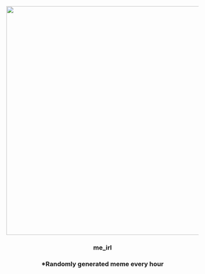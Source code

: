<p align="center">
        <img src="https://i.redd.it/7u1f4pt1ta0a1.gif" width="600" height="600">
        </p>
        <h3 align="center">me_irl</h3>
        <h3 align="center">*Randomly generated meme every hour</h3>
    